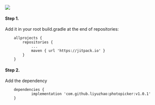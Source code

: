 [![](https://jitpack.io/v/liyuzhao/photopicker.svg)](https://jitpack.io/#liyuzhao/photopicker)


#### Step 1.
Add it in your root build.gradle at the end of repositories:

```
	allprojects {
		repositories {
			...
			maven { url 'https://jitpack.io' }
		}
	}
```

#### Step 2.
Add the dependency

```
	dependencies {
	        implementation 'com.github.liyuzhao:photopicker:v1.0.1'
	}

```